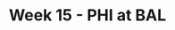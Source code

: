 ---
layout: game
title: Week 15 - PHI at BAL
season: 2016
game_id: 2016_15_PHI_BAL
away_team: PHI
home_team: BAL
---